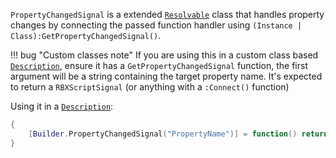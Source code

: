``PropertyChangedSignal`` is a extended [``Resolvable``](../Resolvable/About.md) class that handles property changes by connecting the passed function handler using ``(Instance | Class):GetPropertyChangedSignal()``.

!!! bug "Custom classes note"
    If you are using this in a custom class based [``Description``](../Types/type_Description.md), ensure it has a ``GetPropertyChangedSignal`` function, the first argument will be a string containing the target property name. It's expected to return a ``RBXScriptSignal`` (or anything with a ``:Connect()`` function)

Using it in a [``Description``](../Types/type_Description.md):
```lua
{
    [Builder.PropertyChangedSignal("PropertyName")] = function() return end
}
``` 